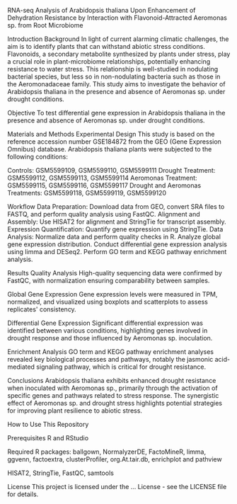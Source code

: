 RNA-seq Analysis of Arabidopsis thaliana Upon Enhancement of Dehydration Resistance by Interaction with Flavonoid-Attracted Aeromonas sp. from Root Microbiome

Introduction
Background
In light of current alarming climatic challenges, the aim is to identify plants that can withstand abiotic stress conditions. Flavonoids, a secondary metabolite synthesized by plants under stress, play a crucial role in plant-microbiome relationships, potentially enhancing resistance to water stress. This relationship is well-studied in nodulating bacterial species, but less so in non-nodulating bacteria such as those in the Aeromonadaceae family. This study aims to investigate the behavior of Arabidopsis thaliana in the presence and absence of Aeromonas sp. under drought conditions.

Objective
To test differential gene expression in Arabidopsis thaliana in the presence and absence of Aeromonas sp. under drought conditions.

Materials and Methods
Experimental Design
This study is based on the reference accession number GSE184872 from the GEO (Gene Expression Omnibus) database. Arabidopsis thaliana plants were subjected to the following conditions:

Controls: GSM5599109, GSM5599110, GSM5599111
Drought Treatment: GSM5599112, GSM5599113, GSM5599114
Aeromonas Treatment: GSM5599115, GSM5599116, GSM5599117
Drought and Aeromonas Treatments: GSM5599118, GSM5599119, GSM5599120

Workflow
Data Preparation: Download data from GEO, convert SRA files to FASTQ, and perform quality analysis using FastQC.
Alignment and Assembly: Use HISAT2 for alignment and StringTie for transcript assembly.
Expression Quantification: Quantify gene expression using StringTie.
Data Analysis:
Normalize data and perform quality checks in R.
Analyze global gene expression distribution.
Conduct differential gene expression analysis using limma and DESeq2.
Perform GO term and KEGG pathway enrichment analysis.

Results
Quality Analysis
High-quality sequencing data were confirmed by FastQC, with normalization ensuring comparability between samples.

Global Gene Expression
Gene expression levels were measured in TPM, normalized, and visualized using boxplots and scatterplots to assess replicates' consistency.

Differential Gene Expression
Significant differential expression was identified between various conditions, highlighting genes involved in drought response and those influenced by Aeromonas sp. inoculation.

Enrichment Analysis
GO term and KEGG pathway enrichment analyses revealed key biological processes and pathways, notably the jasmonic acid-mediated signaling pathway, which is critical for drought resistance.

Conclusions
Arabidopsis thaliana exhibits enhanced drought resistance when inoculated with Aeromonas sp., primarily through the activation of specific genes and pathways related to stress response. The synergistic effect of Aeromonas sp. and drought stress highlights potential strategies for improving plant resilience to abiotic stress.

How to Use This Repository

Prerequisites
R and RStudio

Required R packages: ballgown, NormalyzerDE, FactoMineR, limma, ggvenn, factoextra, clusterProfiler, org.At.tair.db, enrichplot and pathview

HISAT2, StringTie, FastQC, samtools

License
This project is licensed under the ... License - see the LICENSE file for details.
